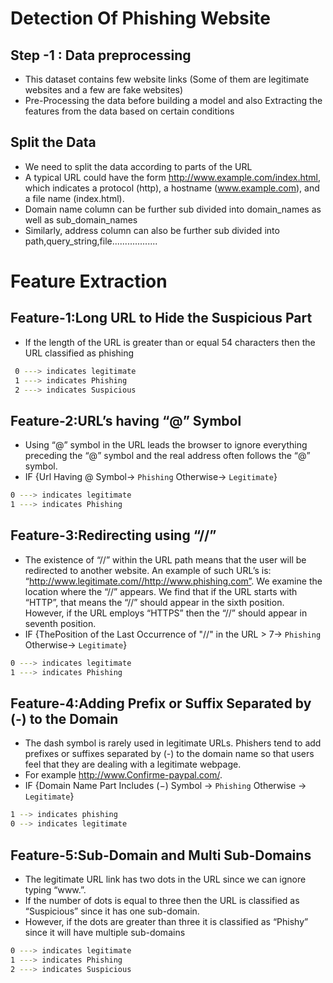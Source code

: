 # Detection Of Phishing Website
## Step -1 : Data preprocessing
- This dataset contains few website links (Some of them are legitimate websites and a few are fake websites)
- Pre-Processing the data before building a model and also Extracting the features from the data based on certain conditions

## Split the Data
- We need to split the data according to parts of the URL
- A typical URL could have the form http://www.example.com/index.html, which indicates a protocol (http), a hostname (www.example.com), and a file name (index.html).
- Domain name column can be further sub divided into domain_names as well as sub_domain_names
- Similarly, address column can also be further sub divided into path,query_string,file..................

# Feature Extraction
## Feature-1:Long URL to Hide the Suspicious Part
- If the length of the URL is greater than or equal 54 characters then the URL classified as phishing
```sh
 0 ---> indicates legitimate
 1 ---> indicates Phishing
 2 ---> indicates Suspicious
 ```
## Feature-2:URL’s having “@” Symbol
- Using “@” symbol in the URL leads the browser to ignore everything preceding the “@” symbol and the real address often follows the “@” symbol.
- IF {Url Having @ Symbol→ `Phishing` Otherwise→ `Legitimate`}
```sh
0 ---> indicates legitimate
1 ---> indicates Phishing 
```
## Feature-3:Redirecting using “//”
- The existence of “//” within the URL path means that the user will be redirected to another website. An example of such URL’s is: “http://www.legitimate.com//http://www.phishing.com”. We examine the location where the “//” appears. We find that if the URL starts with “HTTP”, that means the “//” should appear in the sixth position. However, if the URL employs “HTTPS” then the “//” should appear in seventh position.
- IF {ThePosition of the Last Occurrence of "//" in the URL > 7→ `Phishing` Otherwise→ `Legitimate`}
```sh
0 ---> indicates legitimate
1 ---> indicates Phishing 
```

## Feature-4:Adding Prefix or Suffix Separated by (-) to the Domain
- The dash symbol is rarely used in legitimate URLs. Phishers tend to add prefixes or suffixes separated by (-) to the domain name so that users feel that they are dealing with a legitimate webpage.
- For example http://www.Confirme-paypal.com/.
- IF {Domain Name Part Includes (−) Symbol → `Phishing` Otherwise → `Legitimate`}
```sh
1 --> indicates phishing
0 --> indicates legitimate
```

## Feature-5:Sub-Domain and Multi Sub-Domains
- The legitimate URL link has two dots in the URL since we can ignore typing “www.”. 
- If the number of dots is equal to three then the URL is classified as “Suspicious” since it has one sub-domain. 
- However, if the dots are greater than three it is classified as “Phishy” since it will have multiple sub-domains
```sh
0 ---> indicates legitimate
1 ---> indicates Phishing
2 ---> indicates Suspicious
```


